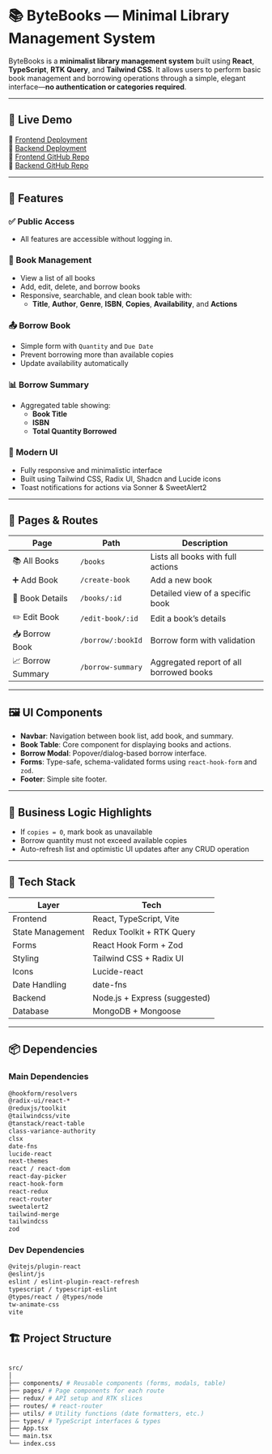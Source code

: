 # 📚 ByteBooks — Minimal Library Management System

ByteBooks is a **minimalist library management system** built using **React**, **TypeScript**, **RTK Query**, and **Tailwind CSS**. It allows users to perform basic book management and borrowing operations through a simple, elegant interface—**no authentication or categories required**.

---

## 🚀 Live Demo

🔗 [Frontend Deployment](https://byte-books-client-site-a759.vercel.app/)  
🔗 [Backend Deployment](https://mongoose-assignment3-server.vercel.app/)  
🔗 [Frontend GitHub Repo](https://github.com/yeaminfoysal/ByteBooks-ClientSite)  
🔗 [Backend GitHub Repo](https://github.com/yeaminfoysal/Express_Mongoose_Assignment3)  

---

## 🧩 Features

### ✅ Public Access
- All features are accessible without logging in.

### 📘 Book Management
- View a list of all books
- Add, edit, delete, and borrow books
- Responsive, searchable, and clean book table with:
  - **Title**, **Author**, **Genre**, **ISBN**, **Copies**, **Availability**, and **Actions**

### 📤 Borrow Book
- Simple form with `Quantity` and `Due Date`
- Prevent borrowing more than available copies
- Update availability automatically

### 📊 Borrow Summary
- Aggregated table showing:
  - **Book Title**
  - **ISBN**
  - **Total Quantity Borrowed**

### 💅 Modern UI
- Fully responsive and minimalistic interface
- Built using Tailwind CSS, Radix UI, Shadcn and Lucide icons
- Toast notifications for actions via Sonner & SweetAlert2

---

## 🧱 Pages & Routes

| Page                | Path                | Description                                      |
|---------------------|---------------------|--------------------------------------------------|
| 📚 All Books        | `/books`            | Lists all books with full actions                |
| ➕ Add Book         | `/create-book`      | Add a new book                                   |
| 🧾 Book Details     | `/books/:id`        | Detailed view of a specific book                 |
| ✏️ Edit Book        | `/edit-book/:id`    | Edit a book’s details                            |
| 📥 Borrow Book      | `/borrow/:bookId`   | Borrow form with validation                      |
| 📈 Borrow Summary   | `/borrow-summary`   | Aggregated report of all borrowed books          |

---

## 🖼️ UI Components

- **Navbar**: Navigation between book list, add book, and summary.
- **Book Table**: Core component for displaying books and actions.
- **Borrow Modal**: Popover/dialog-based borrow interface.
- **Forms**: Type-safe, schema-validated forms using `react-hook-form` and `zod`.
- **Footer**: Simple site footer.

---

## 🧠 Business Logic Highlights

- If `copies = 0`, mark book as unavailable
- Borrow quantity must not exceed available copies
- Auto-refresh list and optimistic UI updates after any CRUD operation

---

## 🔧 Tech Stack

| Layer            | Tech                          |
|------------------|-------------------------------|
| Frontend         | React, TypeScript, Vite       |
| State Management | Redux Toolkit + RTK Query     |
| Forms            | React Hook Form + Zod         |
| Styling          | Tailwind CSS + Radix UI       |
| Icons            | Lucide-react                  |
| Date Handling    | date-fns                      |
| Backend          | Node.js + Express (suggested) |
| Database         | MongoDB + Mongoose            |

---

## 📦 Dependencies

### Main Dependencies
```bash
@hookform/resolvers
@radix-ui/react-*
@reduxjs/toolkit
@tailwindcss/vite
@tanstack/react-table
class-variance-authority
clsx
date-fns
lucide-react
next-themes
react / react-dom
react-day-picker
react-hook-form
react-redux
react-router
sweetalert2
tailwind-merge
tailwindcss
zod
```

### Dev Dependencies

```bash
@vitejs/plugin-react
@eslint/js
eslint / eslint-plugin-react-refresh
typescript / typescript-eslint
@types/react / @types/node
tw-animate-css
vite
```

## 🏗️ Project Structure

```bash

src/
│
├── components/ # Reusable components (forms, modals, table)
├── pages/ # Page components for each route
├── redux/ # API setup and RTK slices
├── routes/ # react-router
├── utils/ # Utility functions (date formatters, etc.)
├── types/ # TypeScript interfaces & types
├── App.tsx
└── main.tsx
└── index.css

```